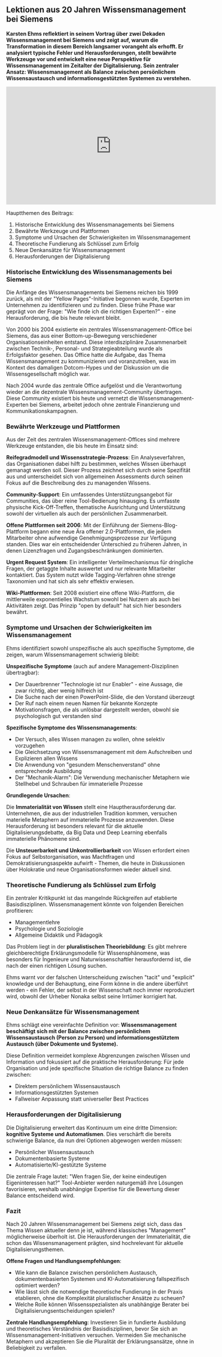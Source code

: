 ## Lektionen aus 20 Jahren Wissensmanagement bei Siemens

**Karsten Ehms reflektiert in seinem Vortrag über zwei Dekaden Wissensmanagement bei Siemens und zeigt auf, warum die Transformation in diesem Bereich langsamer vorangeht als erhofft. Er analysiert typische Fehler und Herausforderungen, stellt bewährte Werkzeuge vor und entwickelt eine neue Perspektive für Wissensmanagement im Zeitalter der Digitalisierung. Sein zentraler Ansatz: Wissensmanagement als Balance zwischen persönlichem Wissensaustausch und informationsgestützten Systemen zu verstehen.**

<iframe width="560" height="315" src="https://www.youtube-nocookie.com/embed/MJ3LUvQHEeY?si=h8RvrjvUtRBfCwgr" title="YouTube video player" frameborder="0" allow="accelerometer; autoplay; clipboard-write; encrypted-media; gyroscope; picture-in-picture; web-share" referrerpolicy="strict-origin-when-cross-origin" allowfullscreen></iframe>

Hauptthemen des Beitrags:

1. Historische Entwicklung des Wissensmanagements bei Siemens
2. Bewährte Werkzeuge und Plattformen
3. Symptome und Ursachen der Schwierigkeiten im Wissensmanagement
4. Theoretische Fundierung als Schlüssel zum Erfolg
5. Neue Denkansätze für Wissensmanagement
6. Herausforderungen der Digitalisierung

### Historische Entwicklung des Wissensmanagements bei Siemens

Die Anfänge des Wissensmanagements bei Siemens reichen bis 1999 zurück, als mit der "Yellow Pages"-Initiative begonnen wurde, Experten im Unternehmen zu identifizieren und zu finden. Diese frühe Phase war geprägt von der Frage: "Wie finde ich die richtigen Experten?" - eine Herausforderung, die bis heute relevant bleibt.

Von 2000 bis 2004 existierte ein zentrales Wissensmanagement-Office bei Siemens, das aus einer Bottom-up-Bewegung verschiedener Organisationseinheiten entstand. Diese interdisziplinäre Zusammenarbeit zwischen Technik-, Personal- und Strategieabteilung wurde als Erfolgsfaktor gesehen. Das Office hatte die Aufgabe, das Thema Wissensmanagement zu kommunizieren und voranzutreiben, was im Kontext des damaligen Dotcom-Hypes und der Diskussion um die Wissensgesellschaft möglich war.

Nach 2004 wurde das zentrale Office aufgelöst und die Verantwortung wieder an die dezentrale Wissensmanagement-Community übertragen. Diese Community existiert bis heute und vernetzt die Wissensmanagement-Experten bei Siemens, arbeitet jedoch ohne zentrale Finanzierung und Kommunikationskampagnen.

### Bewährte Werkzeuge und Plattformen

Aus der Zeit des zentralen Wissensmanagement-Offices sind mehrere Werkzeuge entstanden, die bis heute im Einsatz sind:

**Reifegradmodell und Wissensstrategie-Prozess**: Ein Analyseverfahren, das Organisationen dabei hilft zu bestimmen, welches Wissen überhaupt gemanagt werden soll. Dieser Prozess zeichnet sich durch seine Spezifität aus und unterscheidet sich von allgemeinen Assessments durch seinen Fokus auf die Beschreibung des zu managenden Wissens.

**Community-Support**: Ein umfassendes Unterstützungsangebot für Communities, das über reine Tool-Bedienung hinausging. Es umfasste physische Kick-Off-Treffen, thematische Ausrichtung und Unterstützung sowohl der virtuellen als auch der persönlichen Zusammenarbeit.

**Offene Plattformen seit 2006**: Mit der Einführung der Siemens-Blog-Plattform begann eine neue Ära offener 2.0-Plattformen, die jedem Mitarbeiter ohne aufwendige Genehmigungsprozesse zur Verfügung standen. Dies war ein entscheidender Unterschied zu früheren Jahren, in denen Lizenzfragen und Zugangsbeschränkungen dominierten.

**Urgent Request System**: Ein intelligenter Verteilmechanismus für dringliche Fragen, der getaggte Inhalte auswertet und nur relevante Mitarbeiter kontaktiert. Das System nutzt wilde Tagging-Verfahren ohne strenge Taxonomien und hat sich als sehr effektiv erwiesen.

**Wiki-Plattformen**: Seit 2008 existiert eine offene Wiki-Plattform, die mittlerweile exponentielles Wachstum sowohl bei Nutzern als auch bei Aktivitäten zeigt. Das Prinzip "open by default" hat sich hier besonders bewährt.

### Symptome und Ursachen der Schwierigkeiten im Wissensmanagement

Ehms identifiziert sowohl unspezifische als auch spezifische Symptome, die zeigen, warum Wissensmanagement schwierig bleibt:

**Unspezifische Symptome** (auch auf andere Management-Disziplinen übertragbar):

- Der Dauerbrenner "Technologie ist nur Enabler" - eine Aussage, die zwar richtig, aber wenig hilfreich ist
- Die Suche nach der einen PowerPoint-Slide, die den Vorstand überzeugt
- Der Ruf nach einem neuen Namen für bekannte Konzepte
- Motivationsfragen, die als unlösbar dargestellt werden, obwohl sie psychologisch gut verstanden sind

**Spezifische Symptome des Wissensmanagements**:

- Der Versuch, alles Wissen managen zu wollen, ohne selektiv vorzugehen
- Die Gleichsetzung von Wissensmanagement mit dem Aufschreiben und Explizieren allen Wissens
- Die Anwendung von "gesundem Menschenverstand" ohne entsprechende Ausbildung
- Der "Mechanik-Alarm": Die Verwendung mechanischer Metaphern wie Stellhebel und Schrauben für immaterielle Prozesse

**Grundlegende Ursachen**:

Die **Immaterialität von Wissen** stellt eine Hauptherausforderung dar. Unternehmen, die aus der industriellen Tradition kommen, versuchen materielle Metaphern auf immaterielle Prozesse anzuwenden. Diese Herausforderung ist besonders relevant für die aktuelle Digitalisierungsdebatte, da Big Data und Deep Learning ebenfalls immaterielle Phänomene sind.

Die **Unsteuerbarkeit und Unkontrollierbarkeit** von Wissen erfordert einen Fokus auf Selbstorganisation, was Machtfragen und Demokratisierungsaspekte aufwirft - Themen, die heute in Diskussionen über Holokratie und neue Organisationsformen wieder aktuell sind.

### Theoretische Fundierung als Schlüssel zum Erfolg

Ein zentraler Kritikpunkt ist das mangelnde Rückgreifen auf etablierte Basisdisziplinen. Wissensmanagement könnte von folgenden Bereichen profitieren:

- Managementlehre
- Psychologie und Soziologie  
- Allgemeine Didaktik und Pädagogik

Das Problem liegt in der **pluralistischen Theoriebildung**: Es gibt mehrere gleichberechtigte Erklärungsmodelle für Wissensphänomene, was besonders für Ingenieure und Naturwissenschaftler herausfordernd ist, die nach der einen richtigen Lösung suchen.

Ehms warnt vor der falschen Unterscheidung zwischen "tacit" und "explicit" knowledge und der Behauptung, eine Form könne in die andere überführt werden - ein Fehler, der selbst in der Wissenschaft noch immer reproduziert wird, obwohl der Urheber Nonaka selbst seine Irrtümer korrigiert hat.

### Neue Denkansätze für Wissensmanagement

Ehms schlägt eine vereinfachte Definition vor: **Wissensmanagement beschäftigt sich mit der Balance zwischen persönlichem Wissensaustausch (Person zu Person) und informationsgestütztem Austausch (über Dokumente und Systeme).**

Diese Definition vermeidet komplexe Abgrenzungen zwischen Wissen und Information und fokussiert auf die praktische Herausforderung: Für jede Organisation und jede spezifische Situation die richtige Balance zu finden zwischen:

- Direktem persönlichem Wissensaustausch
- Informationsgestützten Systemen
- Fallweiser Anpassung statt universeller Best Practices

### Herausforderungen der Digitalisierung

Die Digitalisierung erweitert das Kontinuum um eine dritte Dimension: **kognitive Systeme und Automatismen**. Dies verschärft die bereits schwierige Balance, da nun drei Optionen abgewogen werden müssen:

- Persönlicher Wissensaustausch
- Dokumentenbasierte Systeme  
- Automatisierte/KI-gestützte Systeme

Die zentrale Frage lautet: "Wen fragen Sie, der keine eindeutigen Eigeninteressen hat?" Tool-Anbieter werden naturgemäß ihre Lösungen favorisieren, weshalb unabhängige Expertise für die Bewertung dieser Balance entscheidend wird.

### Fazit

Nach 20 Jahren Wissensmanagement bei Siemens zeigt sich, dass das Thema Wissen aktueller denn je ist, während klassisches "Management" möglicherweise überholt ist. Die Herausforderungen der Immaterialität, die schon das Wissensmanagement prägten, sind hochrelevant für aktuelle Digitalisierungsthemen.

**Offene Fragen und Handlungsempfehlungen**:

- Wie kann die Balance zwischen persönlichem Austausch, dokumentenbasierten Systemen und KI-Automatisierung fallspezifisch optimiert werden?
- Wie lässt sich die notwendige theoretische Fundierung in der Praxis etablieren, ohne die Komplexität pluralistischer Ansätze zu scheuen?
- Welche Rolle können Wissensspezialisten als unabhängige Berater bei Digitalisierungsentscheidungen spielen?

**Zentrale Handlungsempfehlung**: Investieren Sie in fundierte Ausbildung und theoretisches Verständnis der Basisdisziplinen, bevor Sie sich an Wissensmanagement-Initiativen versuchen. Vermeiden Sie mechanische Metaphern und akzeptieren Sie die Pluralität der Erklärungsansätze, ohne in Beliebigkeit zu verfallen.